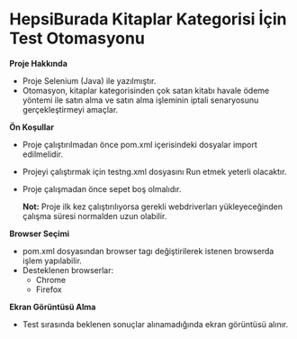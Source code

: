 
# **HepsiBurada Kitaplar Kategorisi İçin Test Otomasyonu**

**Proje Hakkında**
* Proje Selenium (Java) ile yazılmıştır.
* Otomasyon, kitaplar kategorisinden çok satan kitabı havale 
ödeme yöntemi ile satın alma ve satın alma işleminin iptali senaryosunu gerçekleştirmeyi amaçlar.


**Ön Koşullar**
* Proje çalıştırılmadan önce pom.xml içerisindeki dosyalar import edilmelidir.
* Projeyi çalıştırmak için testng.xml dosyasını Run etmek yeterli olacaktır.
* Proje çalışmadan önce sepet boş olmalıdır.
  
  **Not:** Proje ilk kez çalıştırılıyorsa gerekli webdriverları yükleyeceğinden çalışma 
  süresi normalden uzun olabilir.

**Browser Seçimi**
* pom.xml dosyasından browser tagı değiştirilerek istenen browserda işlem yapılabilir.
* Desteklenen browserlar:
    * Chrome
    * Firefox

**Ekran Görüntüsü Alma**
* Test sırasında beklenen sonuçlar alınamadığında ekran görüntüsü alınır.

